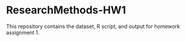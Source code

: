 # ResearchMethods-HW1
This repository contains the dataset, R script, and output for homework assignment 1.
